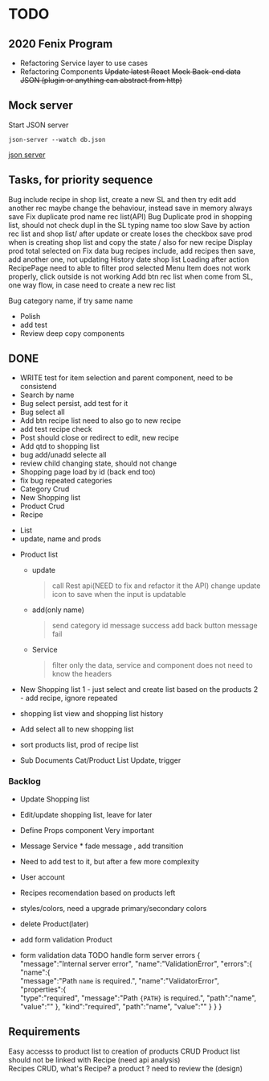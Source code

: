 # TODO

## 2020 Fenix Program

- Refactoring Service layer to use cases
- Refactoring Components
 ~~Update latest React~~
 ~~Mock Back-end data JSON (plugin or anything can abstract from http)~~
  
## Mock server

Start JSON server

````
json-server --watch db.json
````

[json server](https://www.npmjs.com/package/json-server)

## Tasks, for priority sequence


Bug include recipe in shop list, create a new SL and then try edit add another rec
    maybe change the behaviour, instead save in memory always save
Fix duplicate prod name rec list(API)
Bug Duplicate prod in shopping list, should not check dupl in the SL
typing name too slow
Save by action rec list and shop list/ after update or create loses the checkbox
save prod when is creating shop list and copy the state / also for new recipe
Display prod total selected on 
Fix data
bug recipes include, add recipes then save, add another one, not updating
History date shop list
Loading after action
RecipePage need to able to filter prod selected
Menu Item does not work properly, 
    click outside is not working
Add btn rec list when come from SL, one way flow, in case need to create a new rec list

Bug category name, if try same name

- Polish
- add test
- Review deep copy components

## DONE 

- WRITE test for item selection and parent component, need to be consistend
- Search by name
- Bug select persist, add test for it
- Bug select all
- Add btn recipe list need to also go to new recipe
- add test recipe check
- Post should close or redirect to edit, new recipe
- Add qtd to shopping list
- bug add/unadd selecte all
- review child changing state, should not change
- Shopping page load by id (back end too)
- fix bug repeated categories
- Category Crud
- New Shopping list
- Product Crud
- Recipe
 * List
 * update, name and prods
 - Product list
     - update
       > call Rest api(NEED to fix and refactor it the API)
       > change update icon to save when the input is updatable
     - add(only name)
        > send category id
        > message success 
        > add back button
        > message fail 
    - Service 
        > filter only the data, service and component does not need to know the headers   
- New Shopping list
    1 - just select and create list based on the products
    2 - add recipe, ignore repeated        
- shopping list view and shopping list history
- Add select all to new shopping list
- sort products list, prod of recipe list

- Sub Documents Cat/Product List
  Update, trigger

### Backlog
  - Update Shopping list
  
  - Edit/update shopping list, leave for later
  - Define Props component Very important 
  - Message Service
        * fade message , add transition  
  - Need to add test to it, but after a few more complexity
  - User account
  - Recipes recomendation based on products left
  - styles/colors, need a upgrade primary/secondary colors
  - delete Product(later)
  - add form validation Product
  - form validation data
            TODO handle form server errors
                {  
                "message":"Internal server error",
                "name":"ValidationError",
                "errors":{  
                    "name":{  
                        "message":"Path `name` is required.",
                        "name":"ValidatorError",
                        "properties":{  
                            "type":"required",
                            "message":"Path `{PATH}` is required.",
                            "path":"name",
                            "value":""
                        },
                        "kind":"required",
                        "path":"name",
                        "value":""
                    }
                }
                }
            
 
 ## Requirements
  Easy accesss to product list to creation of products CRUD
  Product list should not be linked with Recipe (need api analysis)   
  Recipes CRUD, what's Recipe? a product ? need to review the (design)
